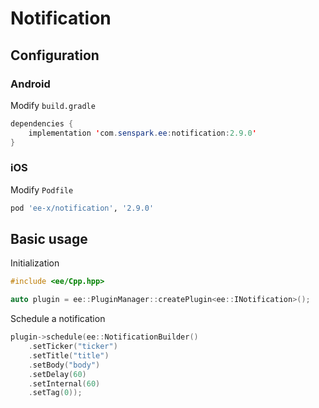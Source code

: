 # Notification
## Configuration
### Android
Modify `build.gradle`
```java
dependencies {
    implementation 'com.senspark.ee:notification:2.9.0'
}
```

### iOS
Modify `Podfile`
```ruby
pod 'ee-x/notification', '2.9.0'
```

## Basic usage
Initialization
```cpp
#include <ee/Cpp.hpp>

auto plugin = ee::PluginManager::createPlugin<ee::INotification>();
```

Schedule a notification
```cpp
plugin->schedule(ee::NotificationBuilder()
    .setTicker("ticker")
    .setTitle("title")
    .setBody("body")
    .setDelay(60)
    .setInternal(60)
    .setTag(0));
```